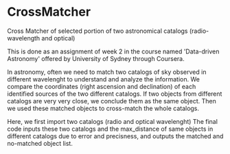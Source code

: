 # CrossMatcher
Cross Matcher of selected portion of two astronomical catalogs (radio-wavelength  and optical)

This is done as an assignment of week 2 in the course named 'Data-driven Astronomy' offered by University of Sydney through Coursera. 

In astronomy, often we need to match two catalogs of sky observed in different wavelenght to understand and analyze the information. 
We compare the coordinates (right ascension and declination) of each identified sources of the two different catalogs. 
If two objects from different catalogs are very very close, we conclude them as the same object. Then we used these matched objects to cross-match the whole catalogs.

Here, we first import two catalogs (radio and optical wavelenght) 
The final code inputs  these two catalogs and the max_distance of same objects in different catalogs due to error and precisness,
and outputs the matched and no-matched object list.
